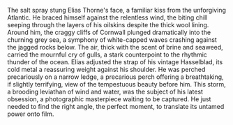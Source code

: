 The salt spray stung Elias Thorne's face, a familiar kiss from the unforgiving Atlantic.  He braced himself against the relentless wind, the biting chill seeping through the layers of his oilskins despite the thick wool lining.  Around him, the craggy cliffs of Cornwall plunged dramatically into the churning grey sea, a symphony of white-capped waves crashing against the jagged rocks below.  The air, thick with the scent of brine and seaweed, carried the mournful cry of gulls, a stark counterpoint to the rhythmic thunder of the ocean. Elias adjusted the strap of his vintage Hasselblad, its cold metal a reassuring weight against his shoulder.  He was perched precariously on a narrow ledge, a precarious perch offering a breathtaking, if slightly terrifying, view of the tempestuous beauty before him. This storm, a brooding leviathan of wind and water, was the subject of his latest obsession, a photographic masterpiece waiting to be captured.  He just needed to find the right angle, the perfect moment, to translate its untamed power onto film.

